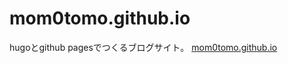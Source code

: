 # mom0tomo.github.io

hugoとgithub pagesでつくるブログサイト。
<a href="https://mom0tomo.github.io">mom0tomo.github.io</a>